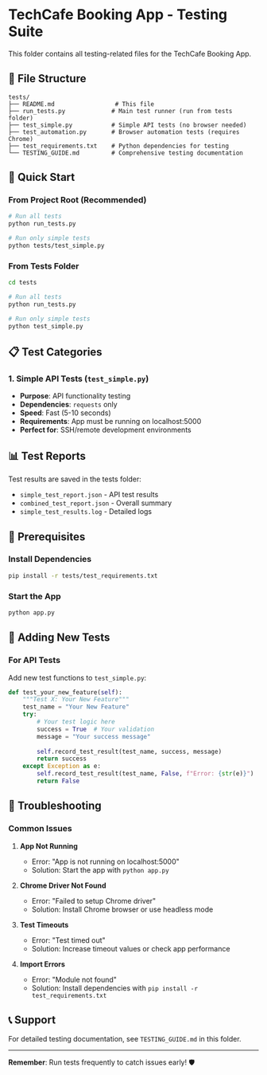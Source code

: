 # TechCafe Booking App - Testing Suite

This folder contains all testing-related files for the TechCafe Booking App.

## 📁 File Structure

```
tests/
├── README.md                 # This file
├── run_tests.py             # Main test runner (run from tests folder)
├── test_simple.py           # Simple API tests (no browser needed)
├── test_automation.py       # Browser automation tests (requires Chrome)
├── test_requirements.txt    # Python dependencies for testing
└── TESTING_GUIDE.md         # Comprehensive testing documentation
```

## 🚀 Quick Start

### From Project Root (Recommended)
```bash
# Run all tests
python run_tests.py

# Run only simple tests
python tests/test_simple.py
```

### From Tests Folder
```bash
cd tests

# Run all tests
python run_tests.py

# Run only simple tests
python test_simple.py
```

## 📋 Test Categories

### 1. **Simple API Tests** (`test_simple.py`)
- **Purpose**: API functionality testing
- **Dependencies**: `requests` only
- **Speed**: Fast (5-10 seconds)
- **Requirements**: App must be running on localhost:5000
- **Perfect for**: SSH/remote development environments

## 📊 Test Reports

Test results are saved in the tests folder:
- `simple_test_report.json` - API test results
- `combined_test_report.json` - Overall summary
- `simple_test_results.log` - Detailed logs

## 🔧 Prerequisites

### Install Dependencies
```bash
pip install -r tests/test_requirements.txt
```

### Start the App
```bash
python app.py
```

## 📝 Adding New Tests

### For API Tests
Add new test functions to `test_simple.py`:

```python
def test_your_new_feature(self):
    """Test X: Your New Feature"""
    test_name = "Your New Feature"
    try:
        # Your test logic here
        success = True  # Your validation
        message = "Your success message"
        
        self.record_test_result(test_name, success, message)
        return success
    except Exception as e:
        self.record_test_result(test_name, False, f"Error: {str(e)}")
        return False
```


## 🐛 Troubleshooting

### Common Issues

1. **App Not Running**
   - Error: "App is not running on localhost:5000"
   - Solution: Start the app with `python app.py`

2. **Chrome Driver Not Found**
   - Error: "Failed to setup Chrome driver"
   - Solution: Install Chrome browser or use headless mode

3. **Test Timeouts**
   - Error: "Test timed out"
   - Solution: Increase timeout values or check app performance

4. **Import Errors**
   - Error: "Module not found"
   - Solution: Install dependencies with `pip install -r test_requirements.txt`

## 📞 Support

For detailed testing documentation, see `TESTING_GUIDE.md` in this folder.

---

**Remember**: Run tests frequently to catch issues early! 🛡️
